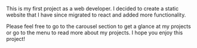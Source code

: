 This is my first project as a web developer. I decided to create a static website that I have since migrated to react and added more functionality. 

Please feel free to go to the carousel section to get a glance at my projects or go to the menu to read more about my projects. I hope you enjoy this project! 
